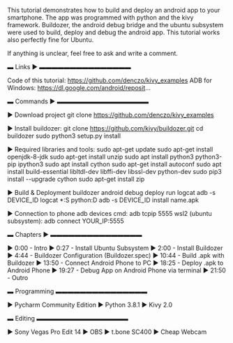 This tutorial demonstrates how to build and deploy an android app to your smartphone. The app was programmed with python and the kivy framework. Buildozer, the android debug bridge and the ubuntu subsystem were used to build, deploy and debug the android app. This tutorial works also perfectly fine for Ubuntu.

If anything is unclear, feel free to ask and write a comment.


▬ Links ► ▬▬▬▬▬▬▬▬▬▬▬▬▬▬▬

Code of this tutorial:
https://github.com/denczo/kivy_examples
ADB for Windows:
https://dl.google.com/android/reposit...

▬ Commands ► ▬▬▬▬▬▬▬▬▬▬▬▬▬▬▬

►  Download project
git clone https://github.com/denczo/kivy_examples

► Install buildozer:
git clone https://github.com/kivy/buildozer.git
cd buildozer
sudo python3 setup.py install

► Required libraries and tools:
sudo apt-get update
sudo apt-get install openjdk-8-jdk
sudo apt-get install unzip
sudo apt install python3 python3-pip ipython3
sudo apt install cython
sudo apt-get install autoconf
sudo apt install build-essential libltdl-dev libffi-dev libssl-dev python-dev
sudo pip3 install --upgrade cython
sudo apt-get install zip

► Build & Deployment
buildozer android debug deploy run logcat
adb -s DEVICE_ID logcat *:S python:D
adb -s DEVICE_ID install name.apk

► Connection to phone
adb devices
cmd:
adb tcpip 5555
wsl2 (ubuntu subsystem):
adb connect YOUR_IP:5555 


▬ Chapters ► ▬▬▬▬▬▬▬▬▬▬▬▬▬▬▬

► 0:00 - Intro
► 0:27 - Install Ubuntu Subsystem
► 2:00 - Install Buildozer
► 4:44 - Buildozer Configuration (Buildozer.spec)
► 10:44 - Build .apk with Buildozer
► 13:50 - Connect Android Phone to PC
► 18:25 - Deploy .apk to Android Phone
► 19:27 - Debug App on Android Phone via terminal
► 21:50 - Outro

▬ Programming ▬▬▬▬▬▬▬▬▬▬▬▬▬▬▬

► Pycharm Community Edition
► Python 3.8.1
► Kivy 2.0

▬ Editing ▬▬▬▬▬▬▬▬▬▬▬▬▬▬▬

► Sony Vegas Pro Edit 14
► OBS
► t.bone SC400
► Cheap Webcam
